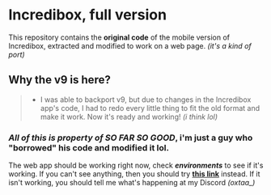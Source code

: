 # Incredibox, full version
This repository contains the **original code** of the mobile version of Incredibox, extracted and modified to work on a web page. _(it's a kind of port)_
## Why the v9 is here?
> - I was able to backport v9, but due to changes in the Incredibox app's code, I had to redo every little thing to fit the old format and make it work. Now it's ready and working! _(i think lol)_
### ***All of this is property of SO FAR SO GOOD***, i'm just a guy who "borrowed" his code and modified it lol.
The web app should be working right now, check ***environments*** to see if it's working. If you can't see anything, then you should try **[this link](https://oxtaa.github.io/incredibox)** instead. If it isn't working, you should tell me what's happening at my Discord _(oxtaa\_)_

